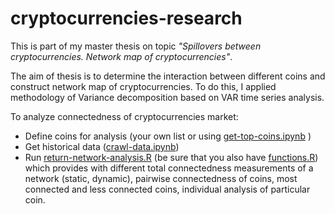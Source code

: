 # cryptocurrencies-research
This is part of my master thesis on topic *"Spillovers between cryptocurrencies. Network map of cryptocurrencies"*.

The aim of thesis is to determine the interaction between different coins and construct network map of cryptocurrencies. To do this, I applied methodology of Variance decomposition based on VAR time series analysis.

To analyze connectedness of cryptocurrencies market:
* Define coins for analysis (your own list or using [get-top-coins.ipynb](https://github.com/LizaLebedeva/cryptocurrencies-research/blob/master/get-top-coins.ipynb) )
* Get historical data ([crawl-data.ipynb](https://github.com/LizaLebedeva/cryptocurrencies-research/blob/master/crawl-data.ipynb))
* Run [return-network-analysis.R](https://github.com/LizaLebedeva/cryptocurrencies-research/blob/master/return-network-analysis.R) (be sure that you also have [functions.R](https://github.com/LizaLebedeva/cryptocurrencies-research/blob/master/functions.R)) which provides with different total connectedness measurements of a network (static, dynamic), pairwise connectedness of coins, most connected and less connected coins, individual analysis of particular coin.
